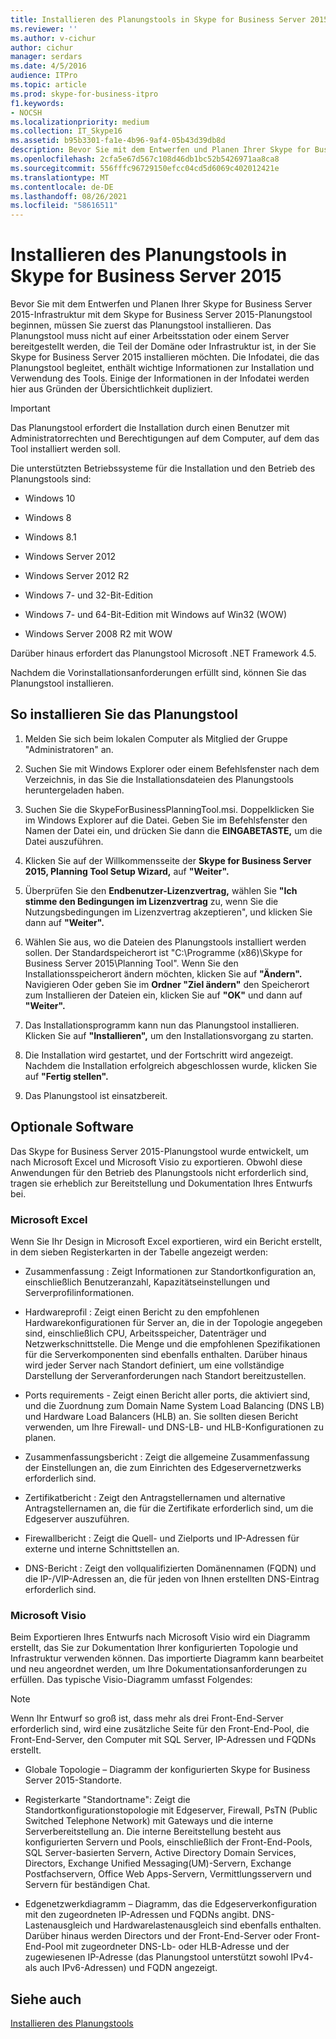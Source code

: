 ```yaml
---
title: Installieren des Planungstools in Skype for Business Server 2015
ms.reviewer: ''
ms.author: v-cichur
author: cichur
manager: serdars
ms.date: 4/5/2016
audience: ITPro
ms.topic: article
ms.prod: skype-for-business-itpro
f1.keywords:
- NOCSH
ms.localizationpriority: medium
ms.collection: IT_Skype16
ms.assetid: b95b3301-fa1e-4b96-9af4-05b43d39db8d
description: Bevor Sie mit dem Entwerfen und Planen Ihrer Skype for Business Server 2015-Infrastruktur mit dem Skype for Business Server 2015-Planungstool beginnen, müssen Sie zuerst das Planungstool installieren. Das Planungstool muss nicht auf einer Arbeitsstation oder einem Server bereitgestellt werden, die Teil der Domäne oder Infrastruktur ist, in der Sie Skype for Business Server 2015 installieren möchten. Die Infodatei, die das Planungstool begleitet, enthält wichtige Informationen zur Installation und Verwendung des Tools. Einige der Informationen in der Infodatei werden hier aus Gründen der Übersichtlichkeit dupliziert.
ms.openlocfilehash: 2cfa5e67d567c108d46db1bc52b5426971aa8ca8
ms.sourcegitcommit: 556fffc96729150efcc04cd5d6069c402012421e
ms.translationtype: MT
ms.contentlocale: de-DE
ms.lasthandoff: 08/26/2021
ms.locfileid: "58616511"
---
```

# <a name="install-the-planning-tool-in-skype-for-business-server-2015"></a>Installieren des Planungstools in Skype for Business Server 2015

Bevor Sie mit dem Entwerfen und Planen Ihrer Skype for Business Server 2015-Infrastruktur mit dem Skype for Business Server 2015-Planungstool beginnen, müssen Sie zuerst das Planungstool installieren. Das Planungstool muss nicht auf einer Arbeitsstation oder einem Server bereitgestellt werden, die Teil der Domäne oder Infrastruktur ist, in der Sie Skype for Business Server 2015 installieren möchten. Die Infodatei, die das Planungstool begleitet, enthält wichtige Informationen zur Installation und Verwendung des Tools. Einige der Informationen in der Infodatei werden hier aus Gründen der Übersichtlichkeit dupliziert.

> [!IMPORTANT]
> Das Planungstool erfordert die Installation durch einen Benutzer mit Administratorrechten und Berechtigungen auf dem Computer, auf dem das Tool installiert werden soll.

Die unterstützten Betriebssysteme für die Installation und den Betrieb des Planungstools sind:

- Windows 10

- Windows 8

- Windows 8.1

- Windows Server 2012

- Windows Server 2012 R2

- Windows 7- und 32-Bit-Edition

- Windows 7- und 64-Bit-Edition mit Windows auf Win32 (WOW)

- Windows Server 2008 R2 mit WOW

Darüber hinaus erfordert das Planungstool Microsoft .NET Framework 4.5.

Nachdem die Vorinstallationsanforderungen erfüllt sind, können Sie das Planungstool installieren.



## <a name="to-install-the-planning-tool"></a>So installieren Sie das Planungstool

1. Melden Sie sich beim lokalen Computer als Mitglied der Gruppe "Administratoren" an.

2. Suchen Sie mit Windows Explorer oder einem Befehlsfenster nach dem Verzeichnis, in das Sie die Installationsdateien des Planungstools heruntergeladen haben.

3. Suchen Sie die SkypeForBusinessPlanningTool.msi. Doppelklicken Sie im Windows Explorer auf die Datei. Geben Sie im Befehlsfenster den Namen der Datei ein, und drücken Sie dann die **EINGABETASTE,** um die Datei auszuführen.

4. Klicken Sie auf der Willkommensseite der **Skype for Business Server 2015, Planning Tool Setup Wizard,** auf **"Weiter".**

5. Überprüfen Sie den **Endbenutzer-Lizenzvertrag,** wählen Sie **"Ich stimme den Bedingungen im Lizenzvertrag** zu, wenn Sie die Nutzungsbedingungen im Lizenzvertrag akzeptieren", und klicken Sie dann auf **"Weiter".**

6. Wählen Sie aus, wo die Dateien des Planungstools installiert werden sollen. Der Standardspeicherort ist "C:\Programme (x86)\Skype for Business Server 2015\Planning Tool". Wenn Sie den Installationsspeicherort ändern möchten, klicken Sie auf **"Ändern".** Navigieren Oder geben Sie im **Ordner "Ziel ändern"** den Speicherort zum Installieren der Dateien ein, klicken Sie auf **"OK"** und dann auf **"Weiter".**

7. Das Installationsprogramm kann nun das Planungstool installieren. Klicken Sie auf **"Installieren",** um den Installationsvorgang zu starten.

8. Die Installation wird gestartet, und der Fortschritt wird angezeigt. Nachdem die Installation erfolgreich abgeschlossen wurde, klicken Sie auf **"Fertig stellen".**

9. Das Planungstool ist einsatzbereit.

## <a name="optional-software"></a>Optionale Software
<a name="Optional_Software"> </a>

Das Skype for Business Server 2015-Planungstool wurde entwickelt, um nach Microsoft Excel und Microsoft Visio zu exportieren. Obwohl diese Anwendungen für den Betrieb des Planungstools nicht erforderlich sind, tragen sie erheblich zur Bereitstellung und Dokumentation Ihres Entwurfs bei.

### <a name="microsoft-excel"></a>Microsoft Excel

Wenn Sie Ihr Design in Microsoft Excel exportieren, wird ein Bericht erstellt, in dem sieben Registerkarten in der Tabelle angezeigt werden:

- Zusammenfassung : Zeigt Informationen zur Standortkonfiguration an, einschließlich Benutzeranzahl, Kapazitätseinstellungen und Serverprofilinformationen.

- Hardwareprofil : Zeigt einen Bericht zu den empfohlenen Hardwarekonfigurationen für Server an, die in der Topologie angegeben sind, einschließlich CPU, Arbeitsspeicher, Datenträger und Netzwerkschnittstelle. Die Menge und die empfohlenen Spezifikationen für die Serverkomponenten sind ebenfalls enthalten. Darüber hinaus wird jeder Server nach Standort definiert, um eine vollständige Darstellung der Serveranforderungen nach Standort bereitzustellen.

- Ports requirements - Zeigt einen Bericht aller ports, die aktiviert sind, und die Zuordnung zum Domain Name System Load Balancing (DNS LB) und Hardware Load Balancers (HLB) an. Sie sollten diesen Bericht verwenden, um Ihre Firewall- und DNS-LB- und HLB-Konfigurationen zu planen.

- Zusammenfassungsbericht : Zeigt die allgemeine Zusammenfassung der Einstellungen an, die zum Einrichten des Edgeservernetzwerks erforderlich sind.

- Zertifikatbericht : Zeigt den Antragstellernamen und alternative Antragstellernamen an, die für die Zertifikate erforderlich sind, um die Edgeserver auszuführen.

- Firewallbericht : Zeigt die Quell- und Zielports und IP-Adressen für externe und interne Schnittstellen an.

- DNS-Bericht : Zeigt den vollqualifizierten Domänennamen (FQDN) und die IP-/VIP-Adressen an, die für jeden von Ihnen erstellten DNS-Eintrag erforderlich sind.

### <a name="microsoft-visio"></a>Microsoft Visio

Beim Exportieren Ihres Entwurfs nach Microsoft Visio wird ein Diagramm erstellt, das Sie zur Dokumentation Ihrer konfigurierten Topologie und Infrastruktur verwenden können. Das importierte Diagramm kann bearbeitet und neu angeordnet werden, um Ihre Dokumentationsanforderungen zu erfüllen. Das typische Visio-Diagramm umfasst Folgendes:

> [!NOTE]
> Wenn Ihr Entwurf so groß ist, dass mehr als drei Front-End-Server erforderlich sind, wird eine zusätzliche Seite für den Front-End-Pool, die Front-End-Server, den Computer mit SQL Server, IP-Adressen und FQDNs erstellt.

- Globale Topologie – Diagramm der konfigurierten Skype for Business Server 2015-Standorte.

- Registerkarte "Standortname": Zeigt die Standortkonfigurationstopologie mit Edgeserver, Firewall, PsTN (Public Switched Telephone Network) mit Gateways und die interne Serverbereitstellung an. Die interne Bereitstellung besteht aus konfigurierten Servern und Pools, einschließlich der Front-End-Pools, SQL Server-basierten Servern, Active Directory Domain Services, Directors, Exchange Unified Messaging(UM)-Servern, Exchange Postfachservern, Office Web Apps-Servern, Vermittlungsservern und Servern für beständigen Chat.

- Edgenetzwerkdiagramm – Diagramm, das die Edgeserverkonfiguration mit den zugeordneten IP-Adressen und FQDNs angibt. DNS-Lastenausgleich und Hardwarelastenausgleich sind ebenfalls enthalten. Darüber hinaus werden Directors und der Front-End-Server oder Front-End-Pool mit zugeordneter DNS-Lb- oder HLB-Adresse und der zugewiesenen IP-Adresse (das Planungstool unterstützt sowohl IPv4- als auch IPv6-Adressen) und FQDN angezeigt.

## <a name="see-also"></a>Siehe auch
<a name="Optional_Software"> </a>

[Installieren des Planungstools](/previous-versions/office/lync-server-2013/lync-server-2013-installing-the-planning-tool)